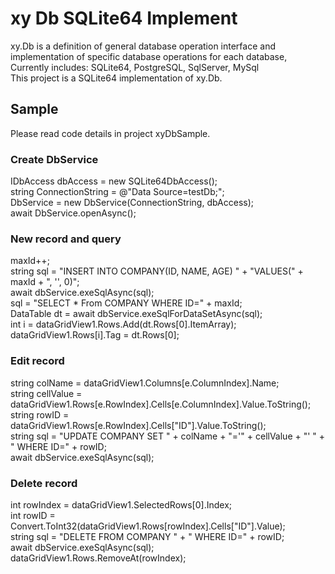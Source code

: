 # xy Db SQLite64 Implement
xy.Db is a definition of general database operation interface and implementation of specific database operations for each database, Currently includes: SQLite64, PostgreSQL, SqlServer, MySql  
This project is a SQLite64 implementation of xy.Db.
## Sample
Please read code details in project xyDbSample.  
### Create DbService
IDbAccess dbAccess = new SQLite64DbAccess();  
string ConnectionString = @"Data Source=testDb;";  
DbService = new DbService(ConnectionString, dbAccess);  
await DbService.openAsync();  
### New record and query
maxId++;  
string sql = "INSERT INTO COMPANY(ID, NAME, AGE) " + "VALUES(" + maxId + ", '', 0)";  
await dbService.exeSqlAsync(sql);  
sql = "SELECT * From COMPANY WHERE ID=" + maxId;  
DataTable dt = await dbService.exeSqlForDataSetAsync(sql);  
int i = dataGridView1.Rows.Add(dt.Rows[0].ItemArray);  
dataGridView1.Rows[i].Tag = dt.Rows[0];  
### Edit record
string colName = dataGridView1.Columns[e.ColumnIndex].Name;  
string cellValue = dataGridView1.Rows[e.RowIndex].Cells[e.ColumnIndex].Value.ToString();  
string rowID =  dataGridView1.Rows[e.RowIndex].Cells["ID"].Value.ToString();  
string sql = "UPDATE COMPANY SET " + colName + "='" + cellValue + "' "  + " WHERE ID=" + rowID;  
await dbService.exeSqlAsync(sql);  
### Delete record
int rowIndex = dataGridView1.SelectedRows[0].Index;  
int rowID = Convert.ToInt32(dataGridView1.Rows[rowIndex].Cells["ID"].Value);  
string sql = "DELETE FROM COMPANY " + " WHERE ID=" + rowID;  
await dbService.exeSqlAsync(sql);  
dataGridView1.Rows.RemoveAt(rowIndex);  
